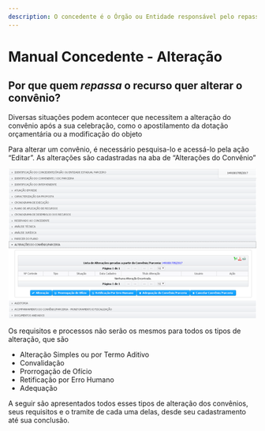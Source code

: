 ```yaml
---
description: O concedente é o Órgão ou Entidade responsável pelo repasse do recurso
---
```


# Manual Concedente - Alteração

## Por que quem _repassa_ o recurso quer alterar o convênio?

Diversas situações podem acontecer que necessitem a alteração do convênio após a sua celebração, como o apostilamento da dotação orçamentária ou a modificação do objeto

Para alterar um convênio, é necessário pesquisa-lo e acessá-lo pela ação “Editar”. As alterações são cadastradas na aba de “Alterações do Convênio”

![](../../.gitbook/assets/image%20%28104%29.png)

Os requisitos e processos não serão os mesmos para todos os tipos de alteração, que são

* Alteração Simples ou por Termo Aditivo
* Convalidação
* Prorrogação de Ofício
* Retificação por Erro Humano
* Adequação

 A seguir são apresentados todos esses tipos de alteração dos convênios, seus requisitos e o tramite de cada uma delas, desde seu cadastramento até sua conclusão.

